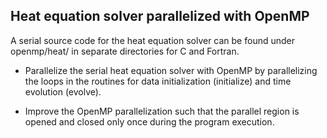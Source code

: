 ## Heat equation solver parallelized with OpenMP

A serial source code for the heat equation solver can be found under
openmp/heat/ in separate directories for C and Fortran.

 * Parallelize the serial heat equation solver with OpenMP by parallelizing
   the loops in the routines for data initialization (initialize) and time 
   evolution (evolve).

 * Improve the OpenMP parallelization such that the parallel region is opened
   and closed only once during the program execution. 


